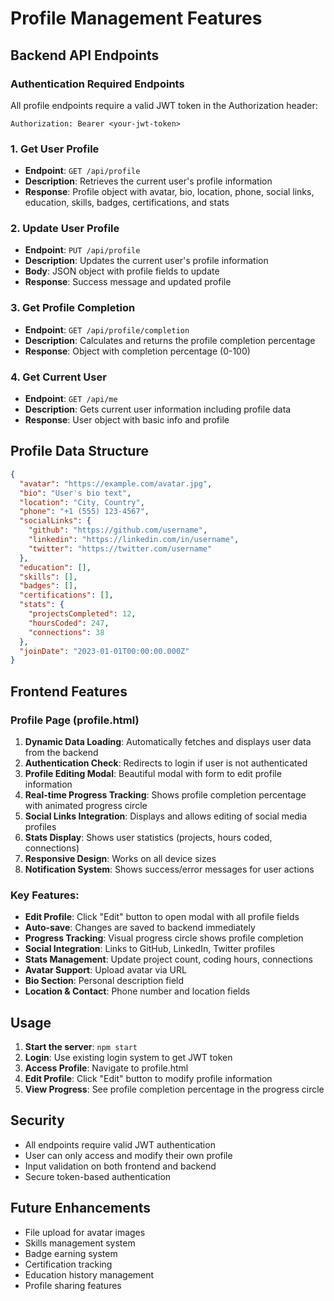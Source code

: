 # Profile Management Features

## Backend API Endpoints

### Authentication Required Endpoints

All profile endpoints require a valid JWT token in the Authorization header:
```
Authorization: Bearer <your-jwt-token>
```

### 1. Get User Profile
- **Endpoint**: `GET /api/profile`
- **Description**: Retrieves the current user's profile information
- **Response**: Profile object with avatar, bio, location, phone, social links, education, skills, badges, certifications, and stats

### 2. Update User Profile
- **Endpoint**: `PUT /api/profile`
- **Description**: Updates the current user's profile information
- **Body**: JSON object with profile fields to update
- **Response**: Success message and updated profile

### 3. Get Profile Completion
- **Endpoint**: `GET /api/profile/completion`
- **Description**: Calculates and returns the profile completion percentage
- **Response**: Object with completion percentage (0-100)

### 4. Get Current User
- **Endpoint**: `GET /api/me`
- **Description**: Gets current user information including profile data
- **Response**: User object with basic info and profile

## Profile Data Structure

```json
{
  "avatar": "https://example.com/avatar.jpg",
  "bio": "User's bio text",
  "location": "City, Country",
  "phone": "+1 (555) 123-4567",
  "socialLinks": {
    "github": "https://github.com/username",
    "linkedin": "https://linkedin.com/in/username",
    "twitter": "https://twitter.com/username"
  },
  "education": [],
  "skills": [],
  "badges": [],
  "certifications": [],
  "stats": {
    "projectsCompleted": 12,
    "hoursCoded": 247,
    "connections": 38
  },
  "joinDate": "2023-01-01T00:00:00.000Z"
}
```

## Frontend Features

### Profile Page (profile.html)

1. **Dynamic Data Loading**: Automatically fetches and displays user data from the backend
2. **Authentication Check**: Redirects to login if user is not authenticated
3. **Profile Editing Modal**: Beautiful modal with form to edit profile information
4. **Real-time Progress Tracking**: Shows profile completion percentage with animated progress circle
5. **Social Links Integration**: Displays and allows editing of social media profiles
6. **Stats Display**: Shows user statistics (projects, hours coded, connections)
7. **Responsive Design**: Works on all device sizes
8. **Notification System**: Shows success/error messages for user actions

### Key Features:
- **Edit Profile**: Click "Edit" button to open modal with all profile fields
- **Auto-save**: Changes are saved to backend immediately
- **Progress Tracking**: Visual progress circle shows profile completion
- **Social Integration**: Links to GitHub, LinkedIn, Twitter profiles
- **Stats Management**: Update project count, coding hours, connections
- **Avatar Support**: Upload avatar via URL
- **Bio Section**: Personal description field
- **Location & Contact**: Phone number and location fields

## Usage

1. **Start the server**: `npm start`
2. **Login**: Use existing login system to get JWT token
3. **Access Profile**: Navigate to profile.html
4. **Edit Profile**: Click "Edit" button to modify profile information
5. **View Progress**: See profile completion percentage in the progress circle

## Security

- All endpoints require valid JWT authentication
- User can only access and modify their own profile
- Input validation on both frontend and backend
- Secure token-based authentication

## Future Enhancements

- File upload for avatar images
- Skills management system
- Badge earning system
- Certification tracking
- Education history management
- Profile sharing features
